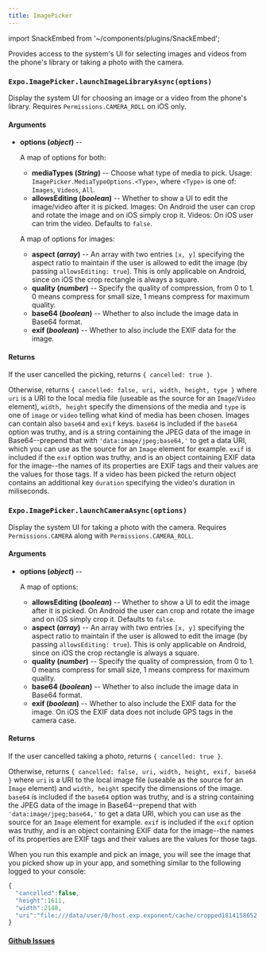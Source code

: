 ```yaml
---
title: ImagePicker
---
```


import SnackEmbed from '~/components/plugins/SnackEmbed';

Provides access to the system's UI for selecting images and videos from the phone's library or taking a photo with the camera.

### `Expo.ImagePicker.launchImageLibraryAsync(options)`

Display the system UI for choosing an image or a video from the phone's library. Requires `Permissions.CAMERA_ROLL` on iOS only.

#### Arguments

-   **options (_object_)** --

      A map of options for both:

    -   **mediaTypes (_String_)** -- Choose what type of media to pick. Usage: `ImagePicker.MediaTypeOptions.<Type>`, where `<Type>` is one of: `Images`, `Videos`, `All`.
    -   **allowsEditing (_boolean_)** -- Whether to show a UI to edit the image/video after it is picked. Images: On Android the user can crop and rotate the image and on iOS simply crop it. Videos: On iOS user can trim the video. Defaults to `false`.

      A map of options for images:

    -   **aspect (_array_)** -- An array with two entries `[x, y]` specifying the aspect ratio to maintain if the user is allowed to edit the image (by passing `allowsEditing: true`). This is only applicable on Android, since on iOS the crop rectangle is always a square.
    -   **quality (_number_)** -- Specify the quality of compression, from 0 to 1. 0 means compress for small size, 1 means compress for maximum quality.
    -   **base64 (_boolean_)** -- Whether to also include the image data in Base64 format.
    -   **exif (_boolean_)** -- Whether to also include the EXIF data for the image.

#### Returns

If the user cancelled the picking, returns `{ cancelled: true }`.

Otherwise, returns `{ cancelled: false, uri, width, height, type }` where `uri` is a URI to the local media file (useable as the source for an `Image`/`Video` element), `width, height` specify the dimensions of the media and `type` is one of `image` or `video` telling what kind of media has been chosen. Images can contain also `base64` and `exif` keys. `base64` is included if the `base64` option was truthy, and is a string containing the JPEG data of the image in Base64--prepend that with `'data:image/jpeg;base64,'` to get a data URI, which you can use as the source for an `Image` element for example. `exif` is included if the `exif` option was truthy, and is an object containing EXIF data for the image--the names of its properties are EXIF tags and their values are the values for those tags. If a video has been picked the return object contains an additional key `duration` specifying the video's duration in miliseconds.

### `Expo.ImagePicker.launchCameraAsync(options)`

Display the system UI for taking a photo with the camera. Requires `Permissions.CAMERA` along with `Permissions.CAMERA_ROLL`.

#### Arguments

-   **options (_object_)** --

      A map of options:

    -   **allowsEditing (_boolean_)** -- Whether to show a UI to edit the image after it is picked. On Android the user can crop and rotate the image and on iOS simply crop it. Defaults to `false`.
    -   **aspect (_array_)** -- An array with two entries `[x, y]` specifying the aspect ratio to maintain if the user is allowed to edit the image (by passing `allowsEditing: true`). This is only applicable on Android, since on iOS the crop rectangle is always a square.
    -   **quality (_number_)** -- Specify the quality of compression, from 0 to 1. 0 means compress for small size, 1 means compress for maximum quality.
    -   **base64 (_boolean_)** -- Whether to also include the image data in Base64 format.
    -   **exif (_boolean_)** -- Whether to also include the EXIF data for the image. On iOS the EXIF data does not include GPS tags in the camera case.

#### Returns

If the user cancelled taking a photo, returns `{ cancelled: true }`.

Otherwise, returns `{ cancelled: false, uri, width, height, exif, base64 }` where `uri` is a URI to the local image file (useable as the source for an `Image` element) and `width, height` specify the dimensions of the image. `base64` is included if the `base64` option was truthy, and is a string containing the JPEG data of the image in Base64--prepend that with `'data:image/jpeg;base64,'` to get a data URI, which you can use as the source for an `Image` element for example. `exif` is included if the `exif` option was truthy, and is an object containing EXIF data for the image--the names of its properties are EXIF tags and their values are the values for those tags. 

<SnackEmbed snackId="S19Ge5k2g" />

When you run this example and pick an image, you will see the image that you picked show up in your app, and something similar to the following logged to your console:

```javascript
{
  "cancelled":false,
  "height":1611,
  "width":2148,
  "uri":"file:///data/user/0/host.exp.exponent/cache/cropped1814158652.jpg"
}
```

#### [Github Issues](https://github.com/expo/expo/labels/ImagePicker)